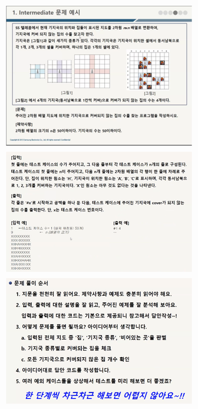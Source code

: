 ![image-20210827183339380](photo/image-20210827183339380.png)

![image-20210827184130273](photo/image-20210827184130273.png)

![image-20210827184118024](photo/image-20210827184118024.png)

